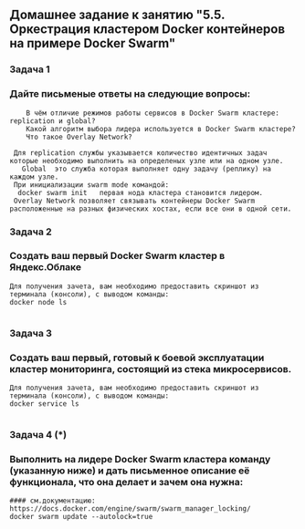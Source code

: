 ## Домашнее задание к занятию "5.5. Оркестрация кластером Docker контейнеров на примере Docker Swarm"
### Задача 1
### Дайте письменые ответы на следующие вопросы:
````
    В чём отличие режимов работы сервисов в Docker Swarm кластере: replication и global?
    Какой алгоритм выбора лидера используется в Docker Swarm кластере?
    Что такое Overlay Network?
````
````
 Для replication службы указывается количество идентичных задач которые необходимо выполнить на определеных узле или на одном узле.
   Global  это служба которая выполняет одну задачу (реплику) на каждом узле.
 При инициализации swarm mode командой:
  docker swarm init   первая нода кластера становится лидером.
 Overlay Network позволяет связывать контейнеры Docker Swarm расположенные на разных физических хостах, если все они в одной сети.  
````
### Задача 2
### Создать ваш первый Docker Swarm кластер в Яндекс.Облаке
````
Для получения зачета, вам необходимо предоставить скриншот из терминала (консоли), с выводом команды:
docker node ls
````
````

````
### Задача 3
### Создать ваш первый, готовый к боевой эксплуатации кластер мониторинга, состоящий из стека микросервисов.
````
Для получения зачета, вам необходимо предоставить скриншот из терминала (консоли), с выводом команды:
docker service ls
````
````

````
### Задача 4 (*)
### Выполнить на лидере Docker Swarm кластера команду (указанную ниже) и дать письменное описание её функционала, что она делает и зачем она нужна:
````
#### см.документацию: https://docs.docker.com/engine/swarm/swarm_manager_locking/
docker swarm update --autolock=true
````
````

````
